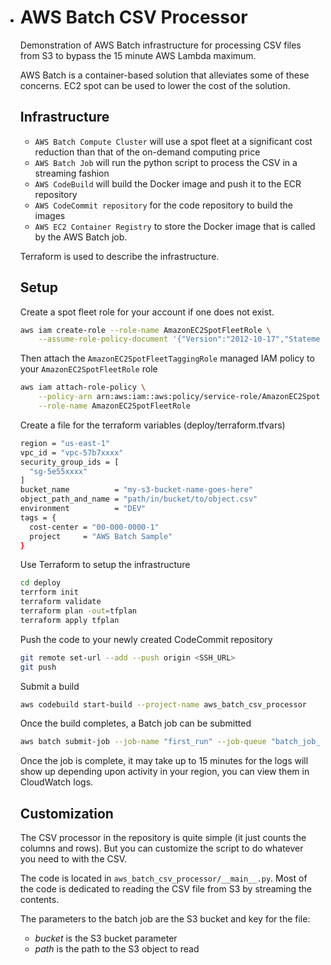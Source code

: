 * # AWS Batch CSV Processor

  Demonstration of AWS Batch infrastructure for processing CSV files from S3 to bypass the 15 minute AWS Lambda maximum.

  AWS Batch is a container-based solution that alleviates some of these concerns. EC2 spot can be used to lower the cost of the solution.

  ## Infrastructure

  * `AWS Batch Compute Cluster` will use a spot fleet at a significant cost reduction than that of the on-demand computing price
  * `AWS Batch Job` will run the python script to process the CSV in a streaming fashion 
  * `AWS CodeBuild` will build the Docker image and push it to the ECR repository
  * `AWS CodeCommit repository` for the code repository to build the images
  * `AWS EC2 Container Registry` to store the Docker image that is called by the AWS Batch job.

  Terraform is used to describe the infrastructure.

  ## Setup

  Create a spot fleet role for your account if one does not exist.

  ```bash
  aws iam create-role --role-name AmazonEC2SpotFleetRole \
      --assume-role-policy-document '{"Version":"2012-10-17","Statement":[{"Sid":"","Effect":"Allow","Principal":{"Service":"spotfleet.amazonaws.com"},"Action":"sts:AssumeRole"}]}'
  ```

  Then attach the `AmazonEC2SpotFleetTaggingRole` managed IAM policy to your `AmazonEC2SpotFleetRole` role

  ```bash
  aws iam attach-role-policy \
      --policy-arn arn:aws:iam::aws:policy/service-role/AmazonEC2SpotFleetTaggingRole \
      --role-name AmazonEC2SpotFleetRole
  ```

  Create a file for the terraform variables (deploy/terraform.tfvars)

  ```bash
  region = "us-east-1"
  vpc_id = "vpc-57b7xxxx"
  security_group_ids = [
    "sg-5e55xxxx"
  ]
  bucket_name          = "my-s3-bucket-name-goes-here"
  object_path_and_name = "path/in/bucket/to/object.csv"
  environment          = "DEV"
  tags = {
    cost-center = "00-000-0000-1"
    project     = "AWS Batch Sample"
  }
  ```

  Use Terraform to setup the infrastructure

  ```bash
  cd deploy
  terrform init
  terraform validate
  terraform plan -out=tfplan
  terraform apply tfplan
  ```

  Push the code to your newly created CodeCommit repository

  ```bash
  git remote set-url --add --push origin <SSH_URL>
  git push
  ```

  Submit a build

  ```bash
  aws codebuild start-build --project-name aws_batch_csv_processor
  ```

  Once the build completes, a Batch job can be submitted

  ```bash
  aws batch submit-job --job-name "first_run" --job-queue "batch_job_queue" --job-definition batch_csv_processor:1
  ```

  Once the job is complete, it may take up to 15 minutes for the logs will show up depending upon activity in your region, you can view them in CloudWatch logs.

  ## Customization

  The CSV processor in the repository is quite simple (it just counts the columns and rows). But you
  can customize the script to do whatever you need to with the CSV.

  The code is located in `aws_batch_csv_processor/__main__.py`. Most of the code is dedicated to reading
  the CSV file from S3 by streaming the contents.

  The parameters to the batch job are the S3 bucket and key for the file:

  * _bucket_ is the S3 bucket parameter
  * _path_ is the path to the S3 object to read

  
